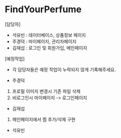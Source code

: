 # FindYourPerfume

[담당자]

- 석유빈 : 데이터베이스, 상품정보 페이지
- 주경덕 : 마이페이지, 관리자페이지
- 김재섭 : 로그인 및 회원가입, 메인페이지

[예정작업]
* 각 담당자들은 예정 작업이 누락되지 않게 기록해주세요.

- 주경덕
1. 프로필 이미지 변경시 기존 파일 삭제
2. 비로그인시 마이페이지 -> 로그인페이지

- 김재섭
1. 메인페이지에서 찜 추가/삭제 구현

- 석유빈
